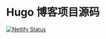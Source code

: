 # Hugo 博客项目源码
[![Netlify Status](https://api.netlify.com/api/v1/badges/16ca259c-7410-4e7b-812a-63eb3bb7380c/deploy-status)](https://app.netlify.com/sites/lihua/deploys)